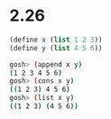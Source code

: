 # 2.26

```scheme
(define x (list 1 2 3))
(define y (list 4 5 6))
```

```bash
gosh> (append x y)
(1 2 3 4 5 6)
gosh> (cons x y)
((1 2 3) 4 5 6)
gosh> (list x y)
((1 2 3) (4 5 6))
```
